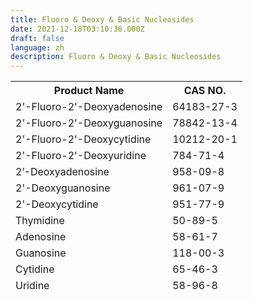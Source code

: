 ```yaml
---
title: Fluoro & Deoxy & Basic Nucleosides
date: 2021-12-18T03:10:36.000Z
draft: false
language: zh
description: Fluoro & Deoxy & Basic Nucleosides
---
```


<section class="lg:pb-24">
  <div class="max-w-screen-md px-4 mx-auto cmd:px-0">
<table class="border-collapse table-auto w-full text-sm">
<thead>
    <tr class="bg-slate-5">
        <th class="border dark:border-slate-600 font-medium p-4 pl-8 pt-3 pb-3 text-slate-400 dark:text-slate-200 text-left">Product Name</th>
        <th class="border dark:border-slate-600 font-medium p-4 pl-8 pt-3 pb-3 text-slate-400 dark:text-slate-200 text-left">CAS NO.</th>
    </tr>
    <thead>
    <tr>
        <td class="border border-slate-200 dark:border-slate-600 p-4 pl-8 text-slate-500 dark:text-slate-400">2'-Fluoro-2'-Deoxyadenosine</td>
        <td class="border border-slate-200 dark:border-slate-600 p-4 pl-8 text-slate-500 dark:text-slate-400">64183-27-3 </td>
    </tr>
    <tr>
        <td class="border border-slate-200 dark:border-slate-600 p-4 pl-8 text-slate-500 dark:text-slate-400">2'-Fluoro-2'-Deoxyguanosine</td>
        <td class="border border-slate-200 dark:border-slate-600 p-4 pl-8 text-slate-500 dark:text-slate-400">78842-13-4 </td>
    </tr>
    <tr>
        <td class="border border-slate-200 dark:border-slate-600 p-4 pl-8 text-slate-500 dark:text-slate-400">2'-Fluoro-2'-Deoxycytidine</td>
        <td class="border border-slate-200 dark:border-slate-600 p-4 pl-8 text-slate-500 dark:text-slate-400">10212-20-1 </td>
    </tr>
    <tr>
        <td class="border border-slate-200 dark:border-slate-600 p-4 pl-8 text-slate-500 dark:text-slate-400">2'-Fluoro-2'-Deoxyuridine</td>
        <td class="border border-slate-200 dark:border-slate-600 p-4 pl-8 text-slate-500 dark:text-slate-400">784-71-4 </td>
    </tr>
    <tr>
        <td class="border border-slate-200 dark:border-slate-600 p-4 pl-8 text-slate-500 dark:text-slate-400">2’-Deoxyadenosine</td>
        <td class="border border-slate-200 dark:border-slate-600 p-4 pl-8 text-slate-500 dark:text-slate-400">958-09-8 </td>
    </tr>
    <tr>
        <td class="border border-slate-200 dark:border-slate-600 p-4 pl-8 text-slate-500 dark:text-slate-400">2'-Deoxyguanosine</td>
        <td class="border border-slate-200 dark:border-slate-600 p-4 pl-8 text-slate-500 dark:text-slate-400">961-07-9 </td>
    </tr>
    <tr>
        <td class="border border-slate-200 dark:border-slate-600 p-4 pl-8 text-slate-500 dark:text-slate-400">2'-Deoxycytidine</td>
        <td class="border border-slate-200 dark:border-slate-600 p-4 pl-8 text-slate-500 dark:text-slate-400">951-77-9</td>
    </tr>
    <tr>
        <td class="border border-slate-200 dark:border-slate-600 p-4 pl-8 text-slate-500 dark:text-slate-400">Thymidine</td>
        <td class="border border-slate-200 dark:border-slate-600 p-4 pl-8 text-slate-500 dark:text-slate-400">50-89-5</td>
    </tr>
    <tr>
        <td class="border border-slate-200 dark:border-slate-600 p-4 pl-8 text-slate-500 dark:text-slate-400">Adenosine</td>
        <td class="border border-slate-200 dark:border-slate-600 p-4 pl-8 text-slate-500 dark:text-slate-400">58-61-7 </td>
    </tr>
    <tr>
        <td class="border border-slate-200 dark:border-slate-600 p-4 pl-8 text-slate-500 dark:text-slate-400">Guanosine</td>
        <td class="border border-slate-200 dark:border-slate-600 p-4 pl-8 text-slate-500 dark:text-slate-400">118-00-3 </td>
    </tr>
    <tr>
        <td class="border border-slate-200 dark:border-slate-600 p-4 pl-8 text-slate-500 dark:text-slate-400">Cytidine</td>
        <td class="border border-slate-200 dark:border-slate-600 p-4 pl-8 text-slate-500 dark:text-slate-400">65-46-3</td>
    </tr>
    <tr>
        <td class="border border-slate-200 dark:border-slate-600 p-4 pl-8 text-slate-500 dark:text-slate-400">Uridine</td>
        <td class="border border-slate-200 dark:border-slate-600 p-4 pl-8 text-slate-500 dark:text-slate-400">58-96-8</td>
    </tr>
</table>

  </div>
</section>
